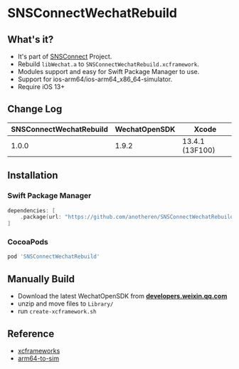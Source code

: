 # SNSConnectWechatRebuild

## What's it?

* It's part of [SNSConnect](https://github.com/anotheren/SNSConnect) Project.
* Rebuild `libWechat.a` to `SNSConnectWechatRebuild.xcframework`.
* Modules support and easy for Swift Package Manager to use.
* Support for ios-arm64/ios-arm64_x86_64-simulator.
* Require iOS 13+

## Change Log
| SNSConnectWechatRebuild | WechatOpenSDK | Xcode |
| ----- | ----  | ---- |
| 1.0.0 | 1.9.2  | 13.4.1 (13F100) |

## Installation

### Swift Package Manager

```swift
dependencies: [
    .package(url: "https://github.com/anotheren/SNSConnectWechatRebuild.git", from: "1.0.0")
]
```

### CocoaPods

```ruby
pod 'SNSConnectWechatRebuild'
```

## Manually Build

* Download the latest WechatOpenSDK from **[developers.weixin.qq.com](https://developers.weixin.qq.com/doc/oplatform/Downloads/iOS_Resource.html)**
* unzip and move files to `Library/`
* run `create-xcframework.sh`

## Reference

* [xcframeworks](https://github.com/bielikb/xcframeworks)
* [arm64-to-sim](https://github.com/luosheng/arm64-to-sim)

